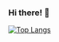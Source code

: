 ### Hi there! 👋

[![Top Langs](https://github-readme-stats.vercel.app/api/top-langs/?username=jaehyukpyon&layout=compact)](https://github.com/anuraghazra/github-readme-stats)
